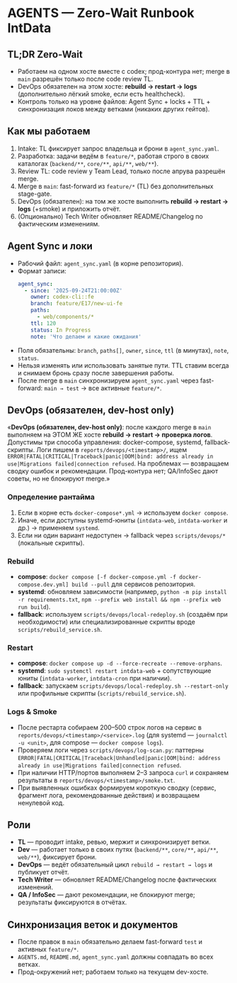 # AGENTS — Zero-Wait Runbook IntData

## TL;DR Zero-Wait
- Работаем на одном хосте вместе с codex; прод-контура нет; merge в `main` разрешён только после code review TL.
- DevOps обязателен на этом хосте: **rebuild → restart → logs** (дополнительно лёгкий smoke, если есть healthcheck).
- Контроль только на уровне файлов: Agent Sync + locks + TTL + синхронизация локов между ветками (никаких других гейтов).

## Как мы работаем
1. Intake: TL фиксирует запрос владельца и брони в `agent_sync.yaml`.
2. Разработка: задачи ведём в `feature/*`, работая строго в своих каталогах (`backend/**`, `core/**`, `api/**`, `web/**`).
3. Review TL: code review у Team Lead, только после апрува разрешён merge.
4. Merge в `main`: fast-forward из `feature/*` (TL) без дополнительных stage-gate.
5. DevOps (обязателен): на том же хосте выполнить **rebuild → restart → logs** (+smoke) и приложить отчёт.
6. (Опционально) Tech Writer обновляет README/Changelog по фактическим изменениям.

## Agent Sync и локи
- Рабочий файл: `agent_sync.yaml` (в корне репозитория).
- Формат записи:
  ```yaml
  agent_sync:
    - since: '2025-09-24T21:00:00Z'
      owner: codex-cli::fe
      branch: feature/E17/new-ui-fe
      paths:
        - web/components/*
      ttl: 120
      status: In Progress
      note: 'Что делаем и какие ожидания'
  ```
- Поля обязательны: `branch`, `paths[]`, `owner`, `since`, `ttl` (в минутах), `note`, `status`.
- Нельзя изменять или использовать занятые пути. TTL ставим всегда и снимаем бронь сразу после завершения работы.
- После merge в `main` синхронизируем `agent_sync.yaml` через fast-forward: `main → test` → все активные `feature/*`.

## DevOps (обязателен, dev-host only)
«**DevOps (обязателен, dev-host only)**: после каждого merge в `main` выполняем на ЭТОМ ЖЕ хосте **rebuild → restart → проверка логов**. Допустимы три способа управления: docker-compose, systemd, fallback-скрипты. Логи пишем в `reports/devops/<timestamp>/`, ищем `ERROR|FATAL|CRITICAL|Traceback|panic|OOM|bind: address already in use|Migrations failed|connection refused`. На проблемах — возвращаем сводку ошибок и рекомендации. Прод-контура нет; QA/InfoSec дают советы, но не блокируют merge.»

### Определение рантайма
1. Если в корне есть `docker-compose*.yml` → используем `docker compose`.
2. Иначе, если доступны systemd-юниты (`intdata-web`, `intdata-worker` и др.) → применяем `systemd`.
3. Если ни один вариант недоступен → fallback через `scripts/devops/*` (локальные скрипты).

### Rebuild
- **compose**: `docker compose [-f docker-compose.yml -f docker-compose.dev.yml] build --pull` для сервисов репозитория.
- **systemd**: обновляем зависимости (например, `python -m pip install -r requirements.txt`, `npm --prefix web install && npm --prefix web run build`).
- **fallback**: используем `scripts/devops/local-redeploy.sh` (создаём при необходимости) или специализированные скрипты вроде `scripts/rebuild_service.sh`.

### Restart
- **compose**: `docker compose up -d --force-recreate --remove-orphans`.
- **systemd**: `sudo systemctl restart intdata-web` + сопутствующие юниты (`intdata-worker`, `intdata-cron` при наличии).
- **fallback**: запускаем `scripts/devops/local-redeploy.sh --restart-only` или профильные скрипты (`scripts/rebuild_service.sh`).

### Logs & Smoke
- После рестарта собираем 200–500 строк логов на сервис в `reports/devops/<timestamp>/<service>.log` (для systemd — `journalctl -u <unit>`, для compose — `docker compose logs`).
- Проверяем логи через `scripts/devops/log-scan.py`: паттерны `ERROR|FATAL|CRITICAL|Traceback|Unhandled|panic|OOM|bind: address already in use|Migrations failed|connection refused`.
- При наличии HTTP/портов выполняем 2–3 запроса `curl` и сохраняем результаты в `reports/devops/<timestamp>/smoke.txt`.
- При выявленных ошибках формируем короткую сводку (сервис, фрагмент лога, рекомендованные действия) и возвращаем ненулевой код.

## Роли
- **TL** — проводит intake, ревью, мержит и синхронизирует ветки.
- **Dev** — работает только в своих путях (`backend/**`, `core/**`, `api/**`, `web/**`), фиксирует брони.
- **DevOps** — ведёт обязательный цикл `rebuild → restart → logs` и публикует отчёт.
- **Tech Writer** — обновляет README/Changelog после фактических изменений.
- **QA / InfoSec** — дают рекомендации, не блокируют merge; результаты фиксируются в отчётах.

## Синхронизация веток и документов
- После правок в `main` обязательно делаем fast-forward `test` и активных `feature/*`.
- `AGENTS.md`, `README.md`, `agent_sync.yaml` должны совпадать во всех ветках.
- Прод-окружений нет; работаем только на текущем dev-хосте.
